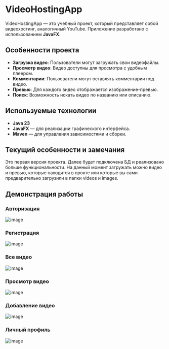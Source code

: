 # VideoHostingApp

VideoHostingApp — это учебный проект, который представляет собой видеохостинг, аналогичный YouTube. Приложение разработано с использованием **JavaFX**. 

## Особенности проекта

- **Загрузка видео**: Пользователи могут загружать свои видеофайлы.
- **Просмотр видео**: Видео доступны для просмотра с удобным плеером.
- **Комментарии**: Пользователи могут оставлять комментарии под видео.
- **Превью**: Для каждого видео отображается изображение-превью.
- **Поиск**: Возможность искать видео по названию или описанию.

## Используемые технологии

- **Java 23**
- **JavaFX** — для реализации графического интерфейса.
- **Maven** — для управления зависимостями и сборки.
## Текущий особенности и замечания
Это первая версия проекта. Далее будет подключена БД и реализовано больше функциональности. 
На данный момент загружать можно видео и превью, которые находятся в прокте или которые вы сами предварительно загрузили в папки videos и images.
## Демонстрация работы
### Авторизация
![image](https://github.com/user-attachments/assets/822e721a-c942-4393-af57-fe5fe8a8d0ff)
### Регистрация
![image](https://github.com/user-attachments/assets/e89dfd8c-22b3-4b23-bf27-e359e77442b1)
### Все видео
![image](https://github.com/user-attachments/assets/39fe8fae-4089-45fc-92e7-b77ad8ae272a)
### Просмотр видео
![image](https://github.com/user-attachments/assets/7a0bf217-77ab-40fe-a337-52b11dc9d702)
### Добавление видео
![image](https://github.com/user-attachments/assets/4a213634-4553-430d-ae58-e3b791fe15bb)
### Личный профиль
![image](https://github.com/user-attachments/assets/d3acab58-ffa9-4f1f-84ac-0012c28cdc92)
